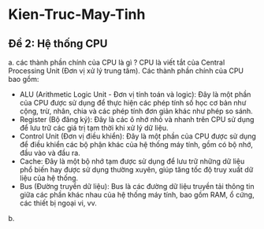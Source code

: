 # Kien-Truc-May-Tinh

## Đề 2: Hệ thống CPU
a. các thành phần chính của CPU là gì ?
CPU là viết tắt của Central Processing Unit (Đơn vị xử lý trung tâm). Các thành phần chính của CPU bao gồm:
- ALU (Arithmetic Logic Unit - Đơn vị tính toán và logic): Đây là một phần của CPU được sử dụng để thực hiện các phép tính số học cơ bản như cộng, trừ, nhân, chia và các phép tính đơn giản khác như phép so sánh.
- Register (Bộ đăng ký): Đây là các ô nhớ nhỏ và nhanh trên CPU sử dụng để lưu trữ các giá trị tạm thời khi xử lý dữ liệu.
- Control Unit (Đơn vị điều khiển): Đây là một phần của CPU được sử dụng để điều khiển các bộ phận khác của hệ thống máy tính, gồm có bộ nhớ, đầu vào và đầu ra.
- Cache: Đây là một bộ nhớ tạm được sử dụng để lưu trữ những dữ liệu phổ biến hay được sử dụng thường xuyên, giúp tăng tốc độ truy xuất dữ liệu của hệ thống.
- Bus (Đường truyền dữ liệu): Bus là các đường dữ liệu truyền tải thông tin giữa các phần khác nhau của hệ thống máy tính, bao gồm RAM, ổ cứng, các thiết bị ngoại vi, vv.


b. 




























































